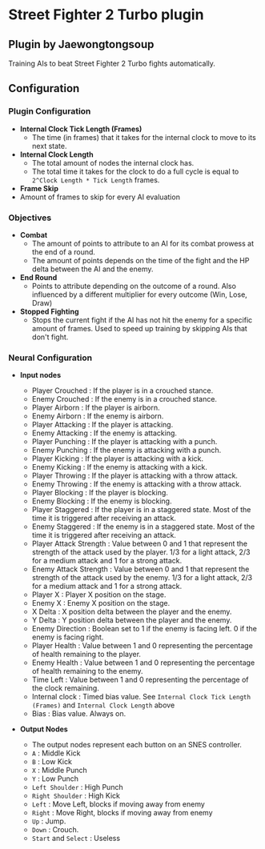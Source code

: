 # Street Fighter 2 Turbo plugin
Plugin by Jaewongtongsoup
-------
Training AIs to beat Street Fighter 2 Turbo fights automatically.

## Configuration

### Plugin Configuration
* **Internal Clock Tick Length (Frames)**
  * The time (in frames) that it takes for the internal clock to move to its next state.
* **Internal Clock Length**
  * The total amount of nodes the internal clock has.
  * The total time it takes for the clock to do a full cycle is equal to `2^Clock Length * Tick Length` frames.
 * **Frame Skip**
  * Amount of frames to skip for every AI evaluation

### Objectives

* **Combat**
  * The amount of points to attribute to an AI for its combat prowess at the end of a round. 
  * The amount of points depends on the time of the fight and the HP delta between the AI and the enemy.
* **End Round**
  * Points to attribute depending on the outcome of a round. Also influenced by a different multiplier for every outcome (Win, Lose, Draw)
* **Stopped Fighting**
  * Stops the current fight if the AI has not hit the enemy for a specific amount of frames. Used to speed up training by skipping AIs that don't fight.


### Neural Configuration

* **Input nodes**
  * Player Crouched : If the player is in a crouched stance.
  * Enemy Crouched : If the enemy is in a crouched stance.
  * Player Airborn : If the player is airborn.
  * Enemy Airborn : If the enemy is airborn.
  * Player Attacking : If the player is attacking.
  * Enemy Attacking : If the enemy is attacking.
  * Player Punching : If the player is attacking with a punch.
  * Enemy Punching : If the enemy is attacking with a punch.
  * Player Kicking : If the player is attacking with a kick.
  * Enemy Kicking : If the enemy is attacking with a kick.
  * Player Throwing : If the player is attacking with a throw attack.
  * Enemy Throwing : If the enemy is attacking with a throw attack.
  * Player Blocking : If the player is blocking.
  * Enemy Blocking : If the enemy is blocking.
  * Player Staggered : If the player is in a staggered state. Most of the time it is triggered after receiving an attack.
  * Enemy Staggered : If the enemy is in a staggered state. Most of the time it is triggered after receiving an attack.
  * Player Attack Strength : Value between 0 and 1 that represent the strength of the attack used by the player. 1/3 for a light attack, 2/3 for a medium attack and 1 for a strong attack.
  * Enemy Attack Strength : Value between 0 and 1 that represent the strength of the attack used by the enemy. 1/3 for a light attack, 2/3 for a medium attack and 1 for a strong attack.
  * Player X : Player X position on the stage.
  * Enemy X : Enemy X position on the stage.
  * X Delta : X position delta between the player and the enemy.
  * Y Delta : Y position delta between the player and the enemy.
  * Enemy Direction : Boolean set to 1 if the enemy is facing left. 0 if the enemy is facing right.
  * Player Health : Value between 1 and 0 representing the percentage of health remaining to the player.
  * Enemy Health : Value between 1 and 0 representing the percentage of health remaining to the enemy.
  * Time Left : Value between 1 and 0 representing the percentage of the clock remaining.
  * Internal clock : Timed bias value. See `Internal Clock Tick Length (Frames)` and `Internal Clock Length` above
  * Bias : Bias value. Always on.

* **Output Nodes**
  * The output nodes represent each button on an SNES controller.
  * `A` : Middle Kick
  * `B` : Low Kick
  * `X` : Middle Punch
  * `Y` : Low Punch
  * `Left Shoulder` : High Punch
  * `Right Shoulder` : High Kick
  * `Left` : Move Left, blocks if moving away from enemy
  * `Right` : Move Right, blocks if moving away from enemy
  * `Up` : Jump.
  * `Down` : Crouch.
  * `Start` and `Select` : Useless
